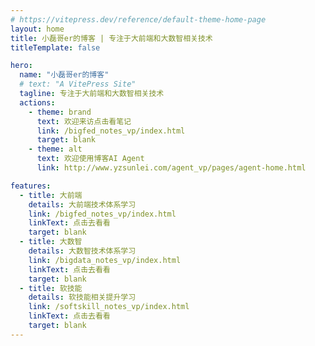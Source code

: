 ```yaml
---
# https://vitepress.dev/reference/default-theme-home-page
layout: home
title: 小磊哥er的博客 | 专注于大前端和大数智相关技术
titleTemplate: false

hero:
  name: "小磊哥er的博客"
  # text: "A VitePress Site"
  tagline: 专注于大前端和大数智相关技术
  actions:
    - theme: brand
      text: 欢迎来访点击看笔记
      link: /bigfed_notes_vp/index.html
      target: blank
    - theme: alt
      text: 欢迎使用博客AI Agent
      link: http://www.yzsunlei.com/agent_vp/pages/agent-home.html

features:
  - title: 大前端
    details: 大前端技术体系学习
    link: /bigfed_notes_vp/index.html
    linkText: 点击去看看
    target: blank
  - title: 大数智
    details: 大数智技术体系学习
    link: /bigdata_notes_vp/index.html
    linkText: 点击去看看
    target: blank
  - title: 软技能
    details: 软技能相关提升学习
    link: /softskill_notes_vp/index.html
    linkText: 点击去看看
    target: blank
---
```


